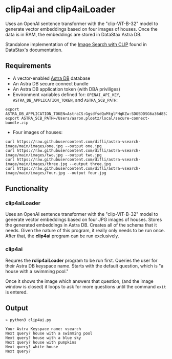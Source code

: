 # clip4ai and clip4aiLoader
Uses an OpenAI sentence transformer with the "clip-ViT-B-32" model to generate vector embeddings 
based on four images of houses. Once the data is in RAM, the embeddings are stored in DataStax Astra DB.

Standalone implementation of the [Image Search with CLIP](https://docs.datastax.com/en/astra-serverless/docs/vector-search/image-search-clip-quickstart.html) found in DataStax's documentation.

## Requirements
 - A vector-enabled [Astra DB](https://astra.datastax.com) database
 - An Astra DB secure connect bundle
 - An Astra DB application token (with DBA priviliges)
 - Environment variables defined for: `OPENAI_API_KEY`, `ASTRA_DB_APPLICATION_TOKEN`, and `ASTRA_SCB_PATH`:

```
export ASTRA_DB_APPLICATION_TOKEN=AstraCS:GgsdfsdQuMtglFHqKZw:SDGSDDSG6a36d8526BLAHBLAHBLAHc18d40
export ASTRA_SCB_PATH=/Users/aaron.ploetz/local/secure-connect-bundle.zip
```

 - Four images of houses:

```
curl https://raw.githubusercontent.com/difli/astra-vsearch-image/main/images/one.jpg --output one.jpg
curl https://raw.githubusercontent.com/difli/astra-vsearch-image/main/images/two.jpg --output two.jpg
curl https://raw.githubusercontent.com/difli/astra-vsearch-image/main/images/three.jpg --output three.jpg
curl https://raw.githubusercontent.com/difli/astra-vsearch-image/main/images/four.jpg --output four.jpg
```

## Functionality

### clip4aiLoader
Uses an OpenAI sentence transformer with the "clip-ViT-B-32" model to generate vector embeddings 
based on four JPG images of houses. Stores the generated embeddings in Astra DB. Creates all of the schema that it needs. Given the nature of this program, it really only needs to be run once. After that, the **clip4ai** program can be run exclusively.

### clip4ai
Requres the **rclip4aiLoader** program to be run first. Queries the user for their Astra DB keyspace name. Starts with the default question, which is "a house with a swimming pool."

Once it shows the image which answers that question, (and the image window is closed) it loops to ask for more questions until the command `exit` is entered.

## Output
```
» python3 clip4ai.py

Your Astra Keyspace name: vsearch
Next query? house with a swimming pool
Next query? house with a blue sky
Next query? house with pumpkins
Next query? white house
Next query?
```